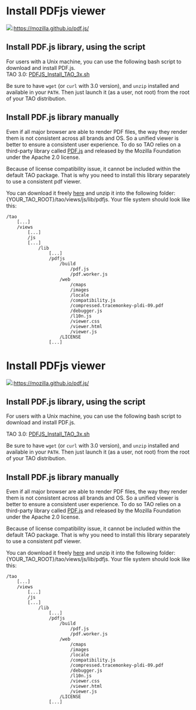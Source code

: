 <!--
created_at: '2016-09-21 15:35:10'
updated_at: '2016-09-21 16:01:18'
authors:
    - 'Jean-Sébastien Conan'
tags:
    - Wiki
-->

Install PDFjs viewer
====================

![](http://forge.taotesting.com/attachments/download/4125/pdfjs.svg):https://mozilla.github.io/pdf.js/

Install PDF.js library, using the script
----------------------------------------

For users with a Unix machine, you can use the following bash script to download and install PDF.js.\
TAO 3.0: [PDFJS\_Install\_TAO\_3x.sh](../resources//attachments/download/4123/PDFJS_Install_TAO_3x.sh)

Be sure to have `wget` (or `curl` with 3.0 version), and `unzip` installed and available in your `PATH`. Then just launch it (as a user, not root) from the root of your TAO distribution.

Install PDF.js library manually
-------------------------------

Even if all major browser are able to render PDF files, the way they render them is not consistent across all brands and OS. So a unified viewer is better to ensure a consistent user experience. To do so TAO relies on a third-party library called [PDF.js](https://mozilla.github.io/pdf.js/) and released by the Mozilla Foundation under the Apache 2.0 license.

Because of license compatibility issue, it cannot be included within the default TAO package. That is why you need to install this library separately to use a consistent pdf viewer.

You can download it freely [here](https://mozilla.github.io/pdf.js/getting_started/#download) and unzip it into the following folder: {YOUR\_TAO\_ROOT}/tao/views/js/lib/pdfjs. Your file system should look like this:

    /tao
        [...]
        /views
            [...]
            /js
            [...]
                /lib
                    [...]
                    /pdfjs
                        /build
                            /pdf.js
                            /pdf.worker.js
                        /web
                            /cmaps
                            /images
                            /locale
                            /compatibility.js
                            /compressed.tracemonkey-pldi-09.pdf
                            /debugger.js
                            /l10n.js
                            /viewer.css
                            /viewer.html
                            /viewer.js
                        /LICENSE
                    [...]
Install PDFjs viewer
====================

![](http://forge.taotesting.com/attachments/download/4125/pdfjs.svg):https://mozilla.github.io/pdf.js/

Install PDF.js library, using the script
----------------------------------------

For users with a Unix machine, you can use the following bash script to download and install PDF.js.<br/>

TAO 3.0: [PDFJS\_Install\_TAO\_3x.sh](../resources//attachments/download/4123/PDFJS_Install_TAO_3x.sh)

Be sure to have `wget` (or `curl` with 3.0 version), and `unzip` installed and available in your `PATH`. Then just launch it (as a user, not root) from the root of your TAO distribution.

Install PDF.js library manually
-------------------------------

Even if all major browser are able to render PDF files, the way they render them is not consistent across all brands and OS. So a unified viewer is better to ensure a consistent user experience. To do so TAO relies on a third-party library called [PDF.js](https://mozilla.github.io/pdf.js/) and released by the Mozilla Foundation under the Apache 2.0 license.

Because of license compatibility issue, it cannot be included within the default TAO package. That is why you need to install this library separately to use a consistent pdf viewer.

You can download it freely [here](https://mozilla.github.io/pdf.js/getting_started/#download) and unzip it into the following folder: {YOUR\_TAO\_ROOT}/tao/views/js/lib/pdfjs. Your file system should look like this:

    /tao
        [...]
        /views
            [...]
            /js
            [...]
                /lib
                    [...]
                    /pdfjs
                        /build
                            /pdf.js
                            /pdf.worker.js
                        /web
                            /cmaps
                            /images
                            /locale
                            /compatibility.js
                            /compressed.tracemonkey-pldi-09.pdf
                            /debugger.js
                            /l10n.js
                            /viewer.css
                            /viewer.html
                            /viewer.js
                        /LICENSE
                    [...]

